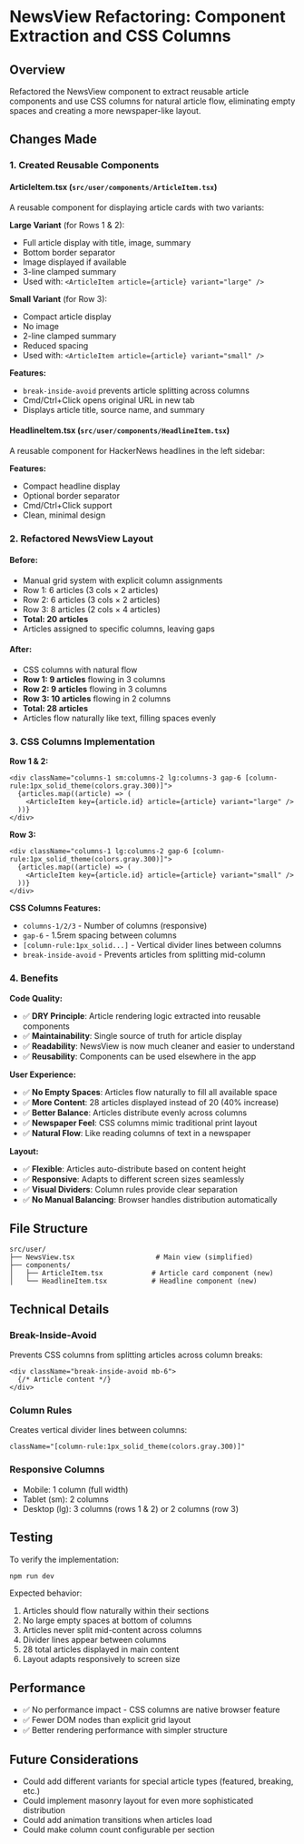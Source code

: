 # NewsView Refactoring: Component Extraction and CSS Columns

## Overview
Refactored the NewsView component to extract reusable article components and use CSS columns for natural article flow, eliminating empty spaces and creating a more newspaper-like layout.

## Changes Made

### 1. Created Reusable Components

#### **ArticleItem.tsx** (`src/user/components/ArticleItem.tsx`)
A reusable component for displaying article cards with two variants:

**Large Variant** (for Rows 1 & 2):
- Full article display with title, image, summary
- Bottom border separator
- Image displayed if available
- 3-line clamped summary
- Used with: `<ArticleItem article={article} variant="large" />`

**Small Variant** (for Row 3):
- Compact article display
- No image
- 2-line clamped summary  
- Reduced spacing
- Used with: `<ArticleItem article={article} variant="small" />`

**Features:**
- `break-inside-avoid` prevents article splitting across columns
- Cmd/Ctrl+Click opens original URL in new tab
- Displays article title, source name, and summary

#### **HeadlineItem.tsx** (`src/user/components/HeadlineItem.tsx`)
A reusable component for HackerNews headlines in the left sidebar:

**Features:**
- Compact headline display
- Optional border separator
- Cmd/Ctrl+Click support
- Clean, minimal design

### 2. Refactored NewsView Layout

#### **Before:**
- Manual grid system with explicit column assignments
- Row 1: 6 articles (3 cols × 2 articles)
- Row 2: 6 articles (3 cols × 2 articles)  
- Row 3: 8 articles (2 cols × 4 articles)
- **Total: 20 articles**
- Articles assigned to specific columns, leaving gaps

#### **After:**
- CSS columns with natural flow
- **Row 1: 9 articles** flowing in 3 columns
- **Row 2: 9 articles** flowing in 3 columns
- **Row 3: 10 articles** flowing in 2 columns
- **Total: 28 articles**
- Articles flow naturally like text, filling spaces evenly

### 3. CSS Columns Implementation

**Row 1 & 2:**
```tsx
<div className="columns-1 sm:columns-2 lg:columns-3 gap-6 [column-rule:1px_solid_theme(colors.gray.300)]">
  {articles.map((article) => (
    <ArticleItem key={article.id} article={article} variant="large" />
  ))}
</div>
```

**Row 3:**
```tsx
<div className="columns-1 lg:columns-2 gap-6 [column-rule:1px_solid_theme(colors.gray.300)]">
  {articles.map((article) => (
    <ArticleItem key={article.id} article={article} variant="small" />
  ))}
</div>
```

**CSS Columns Features:**
- `columns-1/2/3` - Number of columns (responsive)
- `gap-6` - 1.5rem spacing between columns
- `[column-rule:1px_solid...]` - Vertical divider lines between columns
- `break-inside-avoid` - Prevents articles from splitting mid-column

### 4. Benefits

**Code Quality:**
- ✅ **DRY Principle**: Article rendering logic extracted into reusable components
- ✅ **Maintainability**: Single source of truth for article display
- ✅ **Readability**: NewsView is now much cleaner and easier to understand
- ✅ **Reusability**: Components can be used elsewhere in the app

**User Experience:**
- ✅ **No Empty Spaces**: Articles flow naturally to fill all available space
- ✅ **More Content**: 28 articles displayed instead of 20 (40% increase)
- ✅ **Better Balance**: Articles distribute evenly across columns
- ✅ **Newspaper Feel**: CSS columns mimic traditional print layout
- ✅ **Natural Flow**: Like reading columns of text in a newspaper

**Layout:**
- ✅ **Flexible**: Articles auto-distribute based on content height
- ✅ **Responsive**: Adapts to different screen sizes seamlessly
- ✅ **Visual Dividers**: Column rules provide clear separation
- ✅ **No Manual Balancing**: Browser handles distribution automatically

## File Structure

```
src/user/
├── NewsView.tsx                    # Main view (simplified)
├── components/
│   ├── ArticleItem.tsx            # Article card component (new)
│   └── HeadlineItem.tsx           # Headline component (new)
```

## Technical Details

### Break-Inside-Avoid
Prevents CSS columns from splitting articles across column breaks:
```tsx
<div className="break-inside-avoid mb-6">
  {/* Article content */}
</div>
```

### Column Rules
Creates vertical divider lines between columns:
```tsx
className="[column-rule:1px_solid_theme(colors.gray.300)]"
```

### Responsive Columns
- Mobile: 1 column (full width)
- Tablet (sm): 2 columns  
- Desktop (lg): 3 columns (rows 1 & 2) or 2 columns (row 3)

## Testing

To verify the implementation:
```bash
npm run dev
```

Expected behavior:
1. Articles should flow naturally within their sections
2. No large empty spaces at bottom of columns
3. Articles never split mid-content across columns
4. Divider lines appear between columns
5. 28 total articles displayed in main content
6. Layout adapts responsively to screen size

## Performance

- ✅ No performance impact - CSS columns are native browser feature
- ✅ Fewer DOM nodes than explicit grid layout
- ✅ Better rendering performance with simpler structure

## Future Considerations

- Could add different variants for special article types (featured, breaking, etc.)
- Could implement masonry layout for even more sophisticated distribution
- Could add animation transitions when articles load
- Could make column count configurable per section

